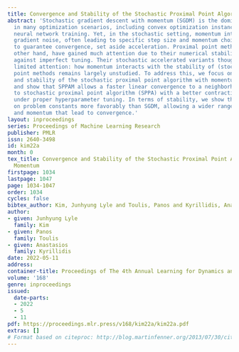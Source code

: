 ```yaml
---
title: Convergence and Stability of the Stochastic Proximal Point Algorithm with Momentum
abstract: 'Stochastic gradient descent with momentum (SGDM) is the dominant algorithm
  in many optimization scenarios, including convex optimization instances and non-convex
  neural network training. Yet, in the stochastic setting, momentum interferes with
  gradient noise, often leading to specific step size and momentum choices in order
  to guarantee convergence, set aside acceleration. Proximal point methods, on the
  other hand, have gained much attention due to their numerical stability and elasticity
  against imperfect tuning. Their stochastic accelerated variants though have received
  limited attention: how momentum interacts with the stability of (stochastic) proximal
  point methods remains largely unstudied. To address this, we focus on the convergence
  and stability of the stochastic proximal point algorithm with momentum (SPPAM),
  and show that SPPAM allows a faster linear convergence to a neighborhood compared
  to stochastic proximal point algorithm (SPPA) with a better contraction factor,
  under proper hyperparameter tuning. In terms of stability, we show that SPPAM depends
  on problem constants more favorably than SGDM, allowing a wider range of step size
  and momentum that lead to convergence.'
layout: inproceedings
series: Proceedings of Machine Learning Research
publisher: PMLR
issn: 2640-3498
id: kim22a
month: 0
tex_title: Convergence and Stability of the Stochastic Proximal Point Algorithm with
  Momentum
firstpage: 1034
lastpage: 1047
page: 1034-1047
order: 1034
cycles: false
bibtex_author: Kim, Junhyung Lyle and Toulis, Panos and Kyrillidis, Anastasios
author:
- given: Junhyung Lyle
  family: Kim
- given: Panos
  family: Toulis
- given: Anastasios
  family: Kyrillidis
date: 2022-05-11
address:
container-title: Proceedings of The 4th Annual Learning for Dynamics and Control Conference
volume: '168'
genre: inproceedings
issued:
  date-parts:
  - 2022
  - 5
  - 11
pdf: https://proceedings.mlr.press/v168/kim22a/kim22a.pdf
extras: []
# Format based on citeproc: http://blog.martinfenner.org/2013/07/30/citeproc-yaml-for-bibliographies/
---
```

